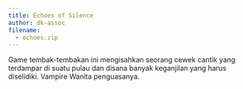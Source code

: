 ```yaml
---
title: Echoes of Silence
author: dk-assoc
filename:
  - echoes.zip
---
```

Game tembak-tembakan ini mengisahkan seorang cewek cantik yang terdampar di suatu pulau dan disana banyak keganjilan yang harus diselidiki. Vampire Wanita penguasanya.
